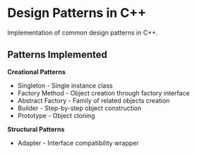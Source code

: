 # Design Patterns in C++

Implementation of common design patterns in C++.

## Patterns Implemented

**Creational Patterns**
- Singleton - Single instance class
- Factory Method - Object creation through factory interface
- Abstract Factory - Family of related objects creation
- Builder - Step-by-step object construction
- Prototype - Object cloning

**Structural Patterns**
- Adapter - Interface compatibility wrapper
